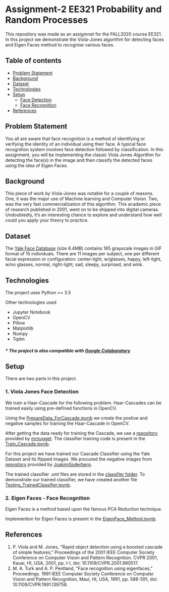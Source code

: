 # Assignment-2 EE321 Probability and Random Processes
This repository was made as an assigmnet for the FALL2020 course EE321. In this project we demonstrate the Viola-Jones algorithm for detecting faces and Eigen Faces 
method to recognise various faces.



## Table of contents
* [Problem Statement](#problem-statement)
* [Background](#background)
* [Dataset](#dataset)
* [Technologies](#technologies)
* [Setup](#setup)
    * [Face Detection](#1.-Viola-Jones-Face-Detection)
    * [Face Recognition](#2.-Eigen-Faces---Face-Recognition)
* [References](#references)

## Problem Statement
You all are aware that face recognition is a method of identifying or verifying the identity of an individual using their face. A typical face recognition system involves face detection followed by classification. In this assignment, you will be implementing the classic Viola Jones Algorithm for detecting the face(s) in the image and then classify the detected faces using the idea of Eigen Faces.

## Background
This piece of work by Viola-Jones was notable for a couple of reasons. One,
it was the major use of Machine learning and Computer Vision. Two, was the
very fast commercialization of this algorithm. This academic piece of research
published in 2001, went on to be shipped into digital cameras. Undoubtedly,
it’s an interesting chance to explore and understand how well could you apply
your theory to practice.

## Dataset
The [Yale Face Database](http://cvc.cs.yale.edu/cvc/projects/yalefaces/yalefaces.html) (size 6.4MB) contains 165 grayscale images in GIF format of 15 individuals. 
There are 11 images per subject, one per different facial expression or configuration: 
center-light, w/glasses, happy, left-light, w/no glasses, normal, right-light, sad, sleepy, surprised, and wink.

## Technologies
The project uses Python >= 3.5

Other technologies used
* Jupyter Notebook
* OpenCV
* Pillow
* Matplotlib
* Numpy
* Tqdm

##### * The project is also compatible with [Google Colabaratory](https://colab.research.google.com/)
	
## Setup
There are two parts in this project. 
### 1. Viola Jones Face Detection
We train a Haar-Cascade for the following problem. Haar-Cascades can be trained easily using pre-defined functions in OpenCV.

Using the [PrepareData_ForCascade.ipynb](https://github.com/varunjain3/EigenFaces/blob/master/PrepareData_ForCascade.ipynb) we create the postive and negative samples for training the Haar-Cascade in OpenCV.

After getting the data ready for training the Cascade, we use a [repository](https://github.com/mrnugget/opencv-haar-classifier-training) provided by [mrnugget](https://github.com/mrnugget). The classifier training code is present in the [Train_Cascade.ipynb](https://github.com/varunjain3/EigenFaces/blob/master/Train_Cascade.ipynb).

For this project we have trained our Cascade Classifier using the Yale Dataset and its flipped images. We procured the negative images from [repository](https://github.com/JoakimSoderberg/haarcascade-negatives) provided by [JoakimSoderberg](https://github.com/JoakimSoderberg).

The trained classifier .xml files are stored in the [classifier folder](https://github.com/varunjain3/EigenFaces/tree/master/classifier). To demonstrate our trained classifier, we have created another file [Testing_TrainedClassifier.ipynb](https://github.com/varunjain3/EigenFaces/blob/master/Testing_TrainedClassifier.ipynb). 

### 2. Eigen Faces - Face Recognition
Eigen Faces is a method based upon the famous PCA Reduction technique.

Implemention for Eigen Faces is present in the [EigenFace_Method.ipynb](https://github.com/varunjain3/EigenFaces/blob/master/EigenFace_Method.ipynb).

## References
1. P. Viola and M. Jones, "Rapid object detection using a boosted cascade of simple features," Proceedings of the 2001 IEEE Computer Society Conference on Computer Vision and Pattern Recognition. CVPR 2001, Kauai, HI, USA, 2001, pp. I-I, doi: 10.1109/CVPR.2001.990517.
2. M. A. Turk and A. P. Pentland, "Face recognition using eigenfaces," Proceedings. 1991 IEEE Computer Society Conference on Computer Vision and Pattern Recognition, Maui, HI, USA, 1991, pp. 586-591, doi: 10.1109/CVPR.1991.139758.
